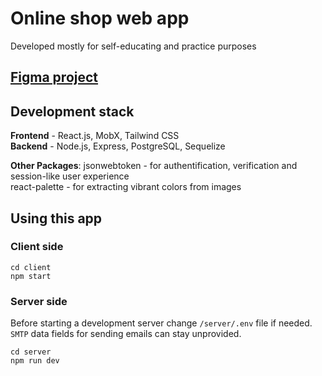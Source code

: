 # Online shop web app
Developed mostly for self-educating and practice purposes

## [Figma project](https://www.figma.com/file/jSuaikIMKjjPxHMemDjNsX/Parilnya)


## Development stack
**Frontend** - React.js, MobX, Tailwind CSS  
**Backend** - Node.js, Express, PostgreSQL, Sequelize

**Other Packages**:
jsonwebtoken - for authentification, verification and session-like user experience  
react-palette - for extracting vibrant colors from images  

## Using this app

### Client side
```
cd client
npm start
```
### Server side
Before starting a development server change `/server/.env` file if needed.  
`SMTP` data fields for sending emails can stay unprovided.
```
cd server
npm run dev
```


